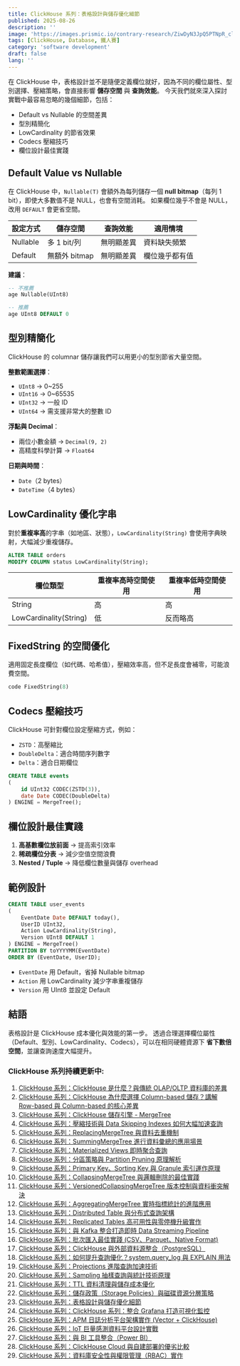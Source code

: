 ```yaml
---
title: ClickHouse 系列：表格設計與儲存優化細節
published: 2025-08-26
description: ''
image: 'https://images.prismic.io/contrary-research/ZiwDyN3JpQ5PTNpR_clickhousecover.png?auto=format,compress'
tags: [ClickHouse, Database, 鐵人賽]
category: 'software development'
draft: false 
lang: ''
---
```


在 ClickHouse 中，表格設計並不是隨便定義欄位就好，因為不同的欄位屬性、型別選擇、壓縮策略，會直接影響 **儲存空間** 與 **查詢效能**。
今天我們就來深入探討實戰中最容易忽略的幾個細節，包括：

* Default vs Nullable 的空間差異
* 型別精簡化
* LowCardinality 的節省效果
* Codecs 壓縮技巧
* 欄位設計最佳實踐

## Default Value vs Nullable

在 ClickHouse 中，`Nullable(T)` 會額外為每列儲存一個 **null bitmap**（每列 1 bit），即使大多數值不是 NULL，也會有空間消耗。
如果欄位幾乎不會是 NULL，改用 `DEFAULT` 會更省空間。

| 設定方式     | 儲存空間       | 查詢效能  | 適用情境    |
| -------- | ---------- | ----- | ------- |
| Nullable | 多 1 bit/列  | 無明顯差異 | 資料缺失頻繁  |
| Default  | 無額外 bitmap | 無明顯差異 | 欄位幾乎都有值 |

**建議**：

```sql
-- 不推薦
age Nullable(UInt8)

-- 推薦
age UInt8 DEFAULT 0
```

## 型別精簡化

ClickHouse 的 columnar 儲存讓我們可以用更小的型別節省大量空間。

**整數範圍選擇**：

* `UInt8` → 0\~255
* `UInt16` → 0\~65535
* `UInt32` → 一般 ID
* `UInt64` → 需支援非常大的整數 ID

**浮點與 Decimal**：

* 兩位小數金額 → `Decimal(9, 2)`
* 高精度科學計算 → `Float64`

**日期與時間**：

* `Date`（2 bytes）
* `DateTime`（4 bytes）

## LowCardinality 優化字串

對於**重複率高**的字串（如地區、狀態），`LowCardinality(String)` 會使用字典映射，大幅減少重複儲存。

```sql
ALTER TABLE orders
MODIFY COLUMN status LowCardinality(String);
```

| 欄位類型                   | 重複率高時空間使用 | 重複率低時空間使用 |
| ---------------------- | --------- | --------- |
| String                 | 高         | 高         |
| LowCardinality(String) | 低         | 反而略高      |

## FixedString 的空間優化

適用固定長度欄位（如代碼、哈希值），壓縮效率高，但不足長度會補零，可能浪費空間。

```sql
code FixedString(8)
```

## Codecs 壓縮技巧

ClickHouse 可針對欄位設定壓縮方式，例如：

* `ZSTD`：高壓縮比
* `DoubleDelta`：適合時間序列數字
* `Delta`：適合日期欄位

```sql
CREATE TABLE events
(
    id UInt32 CODEC(ZSTD(3)),
    date Date CODEC(DoubleDelta)
) ENGINE = MergeTree();
```

## 欄位設計最佳實踐

1. **高基數欄位放前面** → 提高索引效率
2. **稀疏欄位分表** → 減少空值空間浪費
3. **Nested / Tuple** → 降低欄位數量與儲存 overhead

## 範例設計

```sql
CREATE TABLE user_events
(
    EventDate Date DEFAULT today(),
    UserID UInt32,
    Action LowCardinality(String),
    Version UInt8 DEFAULT 1
) ENGINE = MergeTree()
PARTITION BY toYYYYMM(EventDate)
ORDER BY (EventDate, UserID);
```

* `EventDate` 用 Default，省掉 Nullable bitmap
* `Action` 用 LowCardinality 減少字串重複儲存
* `Version` 用 UInt8 並設定 Default

## 結語

表格設計是 ClickHouse 成本優化與效能的第一步。
透過合理選擇欄位屬性（Default、型別、LowCardinality、Codecs），可以在相同硬體資源下 **省下數倍空間**，並讓查詢速度大幅提升。

### ClickHouse 系列持續更新中:

1. [ClickHouse 系列：ClickHouse 是什麼？與傳統 OLAP/OLTP 資料庫的差異](https://blog.vicwen.app/posts/what-is-clickhouse/)
2. [ClickHouse 系列：ClickHouse 為什麼選擇 Column-based 儲存？講解 Row-based 與 Column-based 的核心差異](https://blog.vicwen.app/posts/clickhouse-column-row-based-storage/)
3. [ClickHouse 系列：ClickHouse 儲存引擎 - MergeTree](https://blog.vicwen.app/posts/clickhouse-mergetree-engine)
4. [ClickHouse 系列：壓縮技術與 Data Skipping Indexes 如何大幅加速查詢](https://blog.vicwen.app/posts/clickhouse-compression-skipping-index/)
5. [ClickHouse 系列：ReplacingMergeTree 與資料去重機制](https://blog.vicwen.app/posts/clickhouse-replacingmergetree-deduplication/)
6. [ClickHouse 系列：SummingMergeTree 進行資料彙總的應用場景](https://blog.vicwen.app/posts/clickhouse-summingmergetree-aggregation/)
7. [ClickHouse 系列：Materialized Views 即時聚合查詢](https://blog.vicwen.app/posts/clickhouse-materialized-view/)
8. [ClickHouse 系列：分區策略與 Partition Pruning 原理解析](https://blog.vicwen.app/posts/clickhouse-partition-pruning/)
9. [ClickHouse 系列：Primary Key、Sorting Key 與 Granule 索引運作原理](https://blog.vicwen.app/posts/clickhouse-primary-sorting-key/)
10. [ClickHouse 系列：CollapsingMergeTree 與邏輯刪除的最佳實踐](https://blog.vicwen.app/posts/clickhouse-collapsingmergetree/)
11. [ClickHouse 系列：VersionedCollapsingMergeTree 版本控制與資料衝突解決](https://blog.vicwen.app/posts/clickhouse-versioned-collapsingmergetree/)
12. [ClickHouse 系列：AggregatingMergeTree 實時指標統計的進階應用](https://blog.vicwen.app/posts/clickhouse-aggregatingmergetree/)
13. [ClickHouse 系列：Distributed Table 與分布式查詢架構](https://blog.vicwen.app/posts/clickhouse-distributed-table-architecture/)
14. [ClickHouse 系列：Replicated Tables 高可用性與零停機升級實作](https://blog.vicwen.app/posts/clickhouse-replication-failover/)
15. [ClickHouse 系列：與 Kafka 整合打造即時 Data Streaming Pipeline](https://blog.vicwen.app/posts/clickhouse-kafka-data-streaming-pipeline/)
16. [ClickHouse 系列：批次匯入最佳實踐 (CSV、Parquet、Native Format)](https://blog.vicwen.app/posts/clickhouse-batch-import/)
17. [ClickHouse 系列：ClickHouse 與外部資料源整合（PostgreSQL）](https://blog.vicwen.app/posts/clickhouse-external-data-integration/)
18. [ClickHouse 系列：如何提升查詢優化？system.query_log 與 EXPLAIN 用法](https://blog.vicwen.app/posts/clickhouse-query-log-explain/)
19. [ClickHouse 系列：Projections 進階查詢加速技術](https://blog.vicwen.app/posts/clickhouse-projections-optimization/)
20. [ClickHouse 系列：Sampling 抽樣查詢與統計技術原理](https://blog.vicwen.app/posts/clickhouse-sampling-statistics/)
21. [ClickHouse 系列：TTL 資料清理與儲存成本優化](https://blog.vicwen.app/posts/clickhouse-ttl-storage-management/)
22. [ClickHouse 系列：儲存政策（Storage Policies）與磁碟資源分層策略](https://blog.vicwen.app/posts/clickhouse-storage-policies/)
23. [ClickHouse 系列：表格設計與儲存優化細節](https://blog.vicwen.app/posts/clickhouse-schemas-storage-improvement/)
24. [ClickHouse 系列：ClickHouse 系列：整合 Grafana 打造可視化監控](https://blog.vicwen.app/posts/clickhouse-grafana-dashboard/)
25. [ClickHouse 系列：APM 日誌分析平台架構實作 (Vector + ClickHouse)](https://blog.vicwen.app/posts/clickhouse-apm-log-analytics/)
26. [ClickHouse 系列：IoT 巨量感測資料平台設計實戰](https://blog.vicwen.app/posts/clickhouse-iot-analytics/)
27. [ClickHouse 系列：與 BI 工具整合（Power BI）](https://blog.vicwen.app/posts/clickhouse-bi-integration/)
28. [ClickHouse 系列：ClickHouse Cloud 與自建部署的優劣比較](https://blog.vicwen.app/posts/clickhouse-cloud-vs-self-host/)
29. [ClickHouse 系列：資料庫安全性與權限管理（RBAC）實作](https://blog.vicwen.app/posts/clickhouse-security-rbac/)


